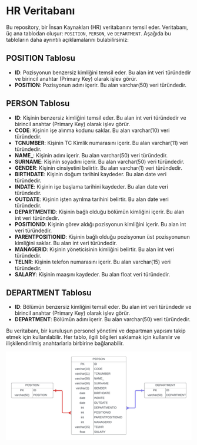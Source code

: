 # HR Veritabanı

Bu repository, bir İnsan Kaynakları (HR) veritabanını temsil eder. Veritabanı, üç ana tablodan oluşur: `POSITION`, `PERSON`, ve `DEPARTMENT`. Aşağıda bu tabloların daha ayrıntılı açıklamalarını bulabilirsiniz:

## POSITION Tablosu

- **ID**: Pozisyonun benzersiz kimliğini temsil eder. Bu alan int veri türündedir ve birincil anahtar (Primary Key) olarak işlev görür.
- **POSITION**: Pozisyonun adını içerir. Bu alan varchar(50) veri türündedir.

## PERSON Tablosu

- **ID**: Kişinin benzersiz kimliğini temsil eder. Bu alan int veri türündedir ve birincil anahtar (Primary Key) olarak işlev görür.
- **CODE**: Kişinin işe alınma kodunu saklar. Bu alan varchar(10) veri türündedir.
- **TCNUMBER**: Kişinin TC Kimlik numarasını içerir. Bu alan varchar(11) veri türündedir.
- **NAME_**: Kişinin adını içerir. Bu alan varchar(50) veri türündedir.
- **SURNAME**: Kişinin soyadını içerir. Bu alan varchar(50) veri türündedir.
- **GENDER**: Kişinin cinsiyetini belirtir. Bu alan varchar(1) veri türündedir.
- **BIRTHDATE**: Kişinin doğum tarihini kaydeder. Bu alan date veri türündedir.
- **INDATE**: Kişinin işe başlama tarihini kaydeder. Bu alan date veri türündedir.
- **OUTDATE**: Kişinin işten ayrılma tarihini belirtir. Bu alan date veri türündedir.
- **DEPARTMENTID**: Kişinin bağlı olduğu bölümün kimliğini içerir. Bu alan int veri türündedir.
- **POSITIONID**: Kişinin görev aldığı pozisyonun kimliğini içerir. Bu alan int veri türündedir.
- **PARENTPOSITIONID**: Kişinin bağlı olduğu pozisyonun üst pozisyonunun kimliğini saklar. Bu alan int veri türündedir.
- **MANAGERID**: Kişinin yöneticisinin kimliğini belirtir. Bu alan int veri türündedir.
- **TELNR**: Kişinin telefon numarasını içerir. Bu alan varchar(15) veri türündedir.
- **SALARY**: Kişinin maaşını kaydeder. Bu alan float veri türündedir.

## DEPARTMENT Tablosu

- **ID**: Bölümün benzersiz kimliğini temsil eder. Bu alan int veri türündedir ve birincil anahtar (Primary Key) olarak işlev görür.
- **DEPARTMENT**: Bölümün adını içerir. Bu alan varchar(50) veri türündedir.

Bu veritabanı, bir kuruluşun personel yönetimi ve departman yapısını takip etmek için kullanılabilir. Her tablo, ilgili bilgileri saklamak için kullanılır ve ilişkilendirilmiş anahtarlarla birbirine bağlanabilir.

![alt text](https://github.com/metincanayar/SQL/blob/main/HR%20Database/HR%20Data%20Model.jpeg)
